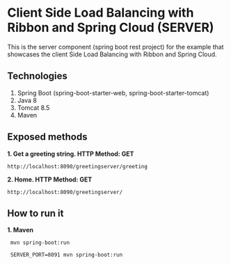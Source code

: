 # Client Side Load Balancing with Ribbon and Spring Cloud (SERVER)

This is the server component (spring boot rest project) for the example that showcases the client Side Load Balancing with Ribbon and Spring Cloud.
 
## Technologies

1. Spring Boot (spring-boot-starter-web, spring-boot-starter-tomcat)
2. Java 8
3. Tomcat 8.5
4. Maven
 
## Exposed methods

**1. Get a greeting string. HTTP Method: GET**
```
http://localhost:8090/greetingserver/greeting
```

**2. Home. HTTP Method: GET**
```
http://localhost:8090/greetingserver/
```

## How to run it

**1. Maven**
```
 mvn spring-boot:run
```
```
 SERVER_PORT=8091 mvn spring-boot:run
```